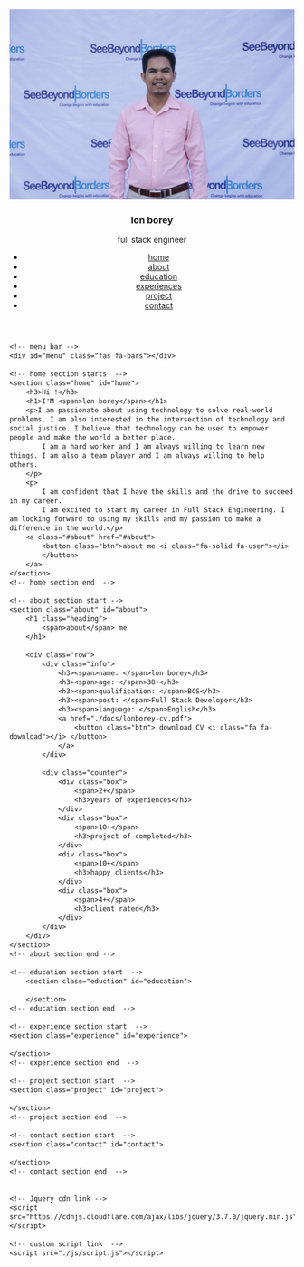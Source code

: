 <!DOCTYPE html>
<html lang="en">
<head>
    <meta charset="UTF-8">
    <meta name="viewport" content="width=device-width, initial-scale=1.0">
    <script src="https://kit.fontawesome.com/9e420ef10d.js" crossorigin="anonymous"></script>
    <link rel="stylesheet" href="./css/style.css">
    <title>lonborey</title>
</head>
<body>
    <!-- header section start -->
    <header>
        <div class="user">
            <img src="./images/img_02.jpg" alt="" />
            <h3 class="name">lon borey</h3>
            <p class="post">full stack engineer</p>
        </div>
        <nav class="navbar">
            <ul>
                <li><a href="#home">home</a></li>
                <li><a href="#about">about</a></li>
                <li><a href="#education">education</a></li>
                <li><a href="#experience">experiences</a></li>
                <li><a href="#project">project</a></li>
                <li><a href="#contact">contact</a></li>
            </ul>
        </nav>
    </header>
    <!-- header section end -->

    <!-- menu bar -->
    <div id="menu" class="fas fa-bars"></div>

    <!-- home section starts  -->
    <section class="home" id="home">
        <h3>Hi !</h3>
        <h1>I'M <span>lon borey</span></h1>
        <p>I am passionate about using technology to solve real-world problems. I am also interested in the intersection of technology and social justice. I believe that technology can be used to empower people and make the world a better place.
            I am a hard worker and I am always willing to learn new things. I am also a team player and I am always willing to help others. 
        </p>
        <p>
            I am confident that I have the skills and the drive to succeed in my career.
            I am excited to start my career in Full Stack Engineering. I am looking forward to using my skills and my passion to make a difference in the world.</p>
        <a class="#about" href="#about">
            <button class="btn">about me <i class="fa-solid fa-user"></i>
            </button>
        </a>
    </section>
    <!-- home section end  -->

    <!-- about section start -->
    <section class="about" id="about">
        <h1 class="heading">
            <span>about</span> me
        </h1>
        
        <div class="row">
            <div class="info">
                <h3><span>name: </span>lon borey</h3>
                <h3><span>age: </span>38+</h3>
                <h3><span>qualification: </span>BCS</h3>
                <h3><span>post: </span>Full Stack Developer</h3>
                <h3><span>language: </span>English</h3>
                <a href="./docs/lonborey-cv.pdf">
                    <button class="btn"> download CV <i class="fa fa-download"></i> </button>
                </a>
            </div>

            <div class="counter">
                <div class="box">
                    <span>2+</span>
                    <h3>years of experiences</h3>
                </div>
                <div class="box">
                    <span>10+</span>
                    <h3>project of completed</h3>
                </div>
                <div class="box">
                    <span>10+</span>
                    <h3>happy clients</h3>
                </div>
                <div class="box">
                    <span>4+</span>
                    <h3>client rated</h3>
                </div>
            </div>           
        </div>
    </section>
    <!-- about section end -->

    <!-- education section start  -->
        <section class="eduction" id="education">

        </section>
    <!-- education section end  -->

    <!-- experience section start  -->
    <section class="experience" id="experience">

    </section>
    <!-- experience section end  -->

    <!-- project section start  -->
    <section class="project" id="project">

    </section>
    <!-- project section end  -->

    <!-- contact section start  -->
    <section class="contact" id="contact">
        
    </section>
    <!-- contact section end  -->


    <!-- Jquery cdn link -->
    <script src="https://cdnjs.cloudflare.com/ajax/libs/jquery/3.7.0/jquery.min.js"></script>

    <!-- custom script link  -->
    <script src="./js/script.js"></script>
</body>
</html>